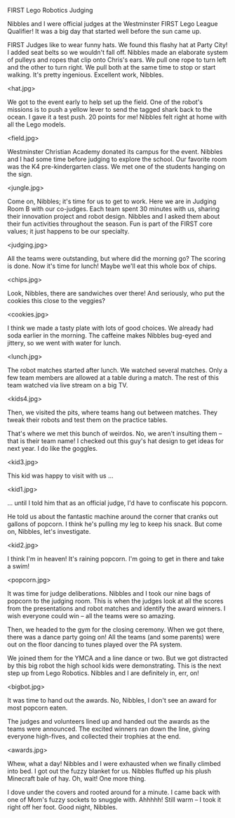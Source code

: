 FIRST Lego Robotics Judging

Nibbles and I were official judges at the Westminster FIRST Lego League Qualifier! It was a big day that started well before the sun came up.

FIRST Judges like to wear funny hats. We found this flashy hat at Party City! I added seat belts so we wouldn't fall off. Nibbles made an elaborate system of pulleys and ropes that clip onto Chris's ears. We pull one rope to turn left and the other to turn right. We pull both at the same time to stop or start walking. It's pretty ingenious. Excellent work, Nibbles.

<hat.jpg>

We got to the event early to help set up the field. One of the robot's missions is to push a yellow lever to send the tagged shark back to the ocean. I gave it a test push. 20 points for me! Nibbles felt right at home with all the Lego models.

<field.jpg>

Westminster Christian Academy donated its campus for the event. Nibbles and I had some time before judging to explore the school. Our favorite room was the K4 pre-kindergarten class. We met one of the students hanging on the sign.

<jungle.jpg>

Come on, Nibbles; it's time for us to get to work. Here we are in Judging Room B with our co-judges. Each team spent 30 minutes with us, sharing their innovation project and robot design. Nibbles and I asked them about their fun activities throughout the season. Fun is part of the FIRST core values; it just happens to be our specialty.

<judging.jpg>

All the teams were outstanding, but where did the morning go? The scoring is done. Now it's time for lunch! Maybe we'll eat this whole box of chips.

<chips.jpg>

Look, Nibbles, there are sandwiches over there! And seriously, who put the cookies this close to the veggies?

<cookies.jpg>

I think we made a tasty plate with lots of good choices. We already had soda earlier in the morning. The caffeine makes Nibbles bug-eyed and jittery, so we went with water for lunch. 

<lunch.jpg>

The robot matches started after lunch. We watched several matches. Only a few team members are allowed at a table during a match. The rest of this team watched via live stream on a big TV.

<kids4.jpg>

Then, we visited the pits, where teams hang out between matches. They tweak their robots and test them on the practice tables. 

That's where we met this bunch of weirdos. No, we aren't insulting them – that is their team name! I checked out this guy's hat design to get ideas for next year. I do like the goggles.

<kid3.jpg>

This kid was happy to visit with us ...

<kid1.jpg>

... until I told him that as an official judge, I'd have to confiscate his popcorn.

He told us about the fantastic machine around the corner that cranks out gallons of popcorn. I think he's pulling my leg to keep his snack. But come on, Nibbles, let's investigate.

<kid2.jpg>

I think I'm in heaven! It's raining popcorn. I'm going to get in there and take a swim!

<popcorn.jpg>

It was time for judge deliberations. Nibbles and I took our nine bags of popcorn to the judging room. This is when the judges look at all the scores from the presentations and robot matches and identify the award winners. I wish everyone could win – all the teams were so amazing.

Then, we headed to the gym for the closing ceremony. When we got there, there was a dance party going on! All the teams (and some parents) were out on the floor dancing to tunes played over the PA system.

We joined them for the YMCA and a line dance or two. But we got distracted by this big robot the high school kids were demonstrating. This is the next step up from Lego Robotics. Nibbles and I are definitely in, err, on!

<bigbot.jpg>

It was time to hand out the awards. No, Nibbles, I don't see an award for most popcorn eaten.

The judges and volunteers lined up and handed out the awards as the teams were announced. The excited winners ran down the line, giving everyone high-fives, and collected their trophies at the end.

<awards.jpg>

Whew, what a day! Nibbles and I were exhausted when we finally climbed into bed. I got out the fuzzy blanket for us. Nibbles fluffed up his plush Minecraft bale of hay. Oh, wait! One more thing.

I dove under the covers and rooted around for a minute. I came back with one of Mom's fuzzy sockets to snuggle with. Ahhhhh! Still warm – I took it right off her foot. Good night, Nibbles.

